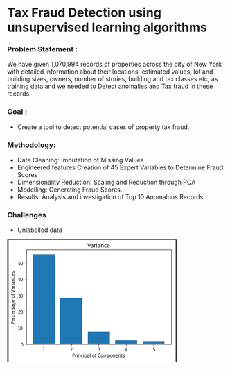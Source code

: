 # Tax Fraud Detection using unsupervised learning algorithms

### Problem Statement :
We have given 1,070,994 records of properties across the city of New York with detailed information about their locations, estimated values, lot and building sizes, owners, number of stories, building and tax classes etc, as training data and we needed to Detect anomalies and Tax fraud in these records.

### Goal :
* Create a tool to detect potential cases of property tax fraud.
### Methodology: 
* Data Cleaning: Imputation of Missing Values
* Engineered features Creation of 45 Expert Variables to Determine Fraud Scores
* Dimensionality Reduction: Scaling and Reduction through PCA
* Modelling: Generating Fraud Scores.
* Results: Analysis and investigation of Top 10 Anomalous Records
### Challenges
* Unlabelled data

![](/Images/pca.png)
